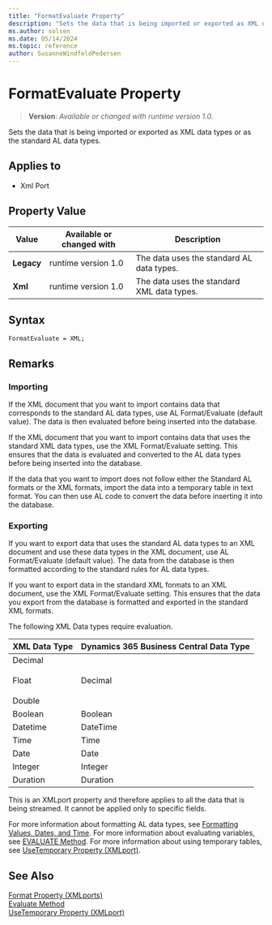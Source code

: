 ```yaml
---
title: "FormatEvaluate Property"
description: "Sets the data that is being imported or exported as XML data types or as the standard AL data types."
ms.author: solsen
ms.date: 05/14/2024
ms.topic: reference
author: SusanneWindfeldPedersen
---
```

[//]: # (START>DO_NOT_EDIT)
[//]: # (IMPORTANT:Do not edit any of the content between here and the END>DO_NOT_EDIT.)
[//]: # (Any modifications should be made in the .xml files in the ModernDev repo.)
# FormatEvaluate Property
> **Version**: _Available or changed with runtime version 1.0._

Sets the data that is being imported or exported as XML data types or as the standard AL data types.

## Applies to
-   Xml Port

## Property Value

|Value|Available or changed with|Description|
|-----------|-----------|---------------------------------------|
|**Legacy**|runtime version 1.0|The data uses the standard AL data types.|
|**Xml**|runtime version 1.0|The data uses the standard XML data types.|

[//]: # (IMPORTANT: END>DO_NOT_EDIT)

## Syntax

```AL
FormatEvaluate = XML;
```

## Remarks  
  
### Importing  

If the XML document that you want to import contains data that corresponds to the standard AL data types, use AL Format/Evaluate (default value). The data is then evaluated before being inserted into the database.  
  
If the XML document that you want to import contains data that uses the standard XML data types, use the XML Format/Evaluate setting. This ensures that the data is evaluated and converted to the AL data types before being inserted into the database.  
  
 If the data that you want to import does not follow either the Standard AL formats or the XML formats, import the data into a temporary table in text format. You can then use AL code to convert the data before inserting it into the database.  
  
### Exporting

If you want to export data that uses the standard AL data types to an XML document and use these data types in the XML document, use AL Format/Evaluate (default value). The data from the database is then formatted according to the standard rules for AL data types.  
  
If you want to export data in the standard XML formats to an XML document, use the XML Format/Evaluate setting. This ensures that the data you export from the database is formatted and exported in the standard XML formats.  
  
The following XML Data types require evaluation.  
  
|**XML Data Type**|**Dynamics 365 Business Central Data Type**|  
|-----------------------|------------------------------------------|  
|Decimal<br /><br /> Float<br /><br /> Double|Decimal|  
|Boolean|Boolean|  
|Datetime|DateTime|  
|Time|Time|  
|Date|Date|  
|Integer|Integer|  
|Duration|Duration|  
  
This is an XMLport property and therefore applies to all the data that is being streamed. It cannot be applied only to specific fields.  
  
For more information about formatting AL data types, see [Formatting Values, Dates, and Time](../devenv-format-property.md). For more information about evaluating variables, see [EVALUATE Method](../methods-auto/system/system-evaluate-method.md). For more information about using temporary tables, see [UseTemporary Property (XMLport)](devenv-usetemporary-xmlport-property.md).  
  
## See Also  

[Format Property (XMLports)](devenv-format-property.md)  
[Evaluate Method](../methods-auto/system/system-EVALUATE-method.md)  
[UseTemporary Property (XMLport)](devenv-usetemporary-xmlport-property.md)